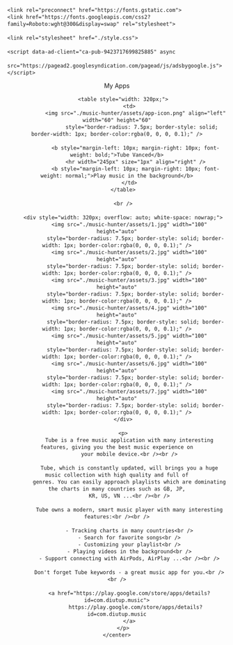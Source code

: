 <head>
    <meta http-equiv="Content-Type" content="text/html; charset=UTF-8" />
    <meta name="viewport" content="width=320, initial-scale=1.0, maximum-scale=1.0" />
    <title>Sugar97% Studio | My Apps</title>

    <link rel="preconnect" href="https://fonts.gstatic.com">
    <link href="https://fonts.googleapis.com/css2?family=Roboto:wght@300&display=swap" rel="stylesheet">

    <link rel="stylesheet" href="./style.css">

    <script data-ad-client="ca-pub-9423717699825885" async
        src="https://pagead2.googlesyndication.com/pagead/js/adsbygoogle.js"></script>
</head>

<body>
    <center>
        <div id="navigationController">
            <div id="navigationTitle">My Apps</div>
        </div>

        <table style="width: 320px;">
            <td>
                <img src="./music-hunter/assets/app-icon.png" align="left" width="60" height="60"
                    style="border-radius: 7.5px; border-style: solid; border-width: 1px; border-color:rgba(0, 0, 0, 0.1);" />

                <b style="margin-left: 10px; margin-right: 10px; font-weight: bold;">Tube Vanced</b>
                <hr width="245px" size="1px" align="right" />
                <b style="margin-left: 10px; margin-right: 10px; font-weight: normal;">Play music in the background</b>
            </td>
        </table>

        <br />

        <div style="width: 320px; overflow: auto; white-space: nowrap;">
            <img src="./music-hunter/assets/1.jpg" width="100" height="auto"
                style="border-radius: 7.5px; border-style: solid; border-width: 1px; border-color:rgba(0, 0, 0, 0.1);" />
            <img src="./music-hunter/assets/2.jpg" width="100" height="auto"
                style="border-radius: 7.5px; border-style: solid; border-width: 1px; border-color:rgba(0, 0, 0, 0.1);" />
            <img src="./music-hunter/assets/3.jpg" width="100" height="auto"
                style="border-radius: 7.5px; border-style: solid; border-width: 1px; border-color:rgba(0, 0, 0, 0.1);" />
            <img src="./music-hunter/assets/4.jpg" width="100" height="auto"
                style="border-radius: 7.5px; border-style: solid; border-width: 1px; border-color:rgba(0, 0, 0, 0.1);" />
            <img src="./music-hunter/assets/5.jpg" width="100" height="auto"
                style="border-radius: 7.5px; border-style: solid; border-width: 1px; border-color:rgba(0, 0, 0, 0.1);" />
            <img src="./music-hunter/assets/6.jpg" width="100" height="auto"
                style="border-radius: 7.5px; border-style: solid; border-width: 1px; border-color:rgba(0, 0, 0, 0.1);" />
            <img src="./music-hunter/assets/7.jpg" width="100" height="auto"
                style="border-radius: 7.5px; border-style: solid; border-width: 1px; border-color:rgba(0, 0, 0, 0.1);" />
        </div>

        <p>
            Tube is a free music application with many interesting features, giving you the best music experience on
            your mobile device.<br /><br />

            Tube, which is constantly updated, will brings you a huge music collection with high quality and full of
            genres. You can easily approach playlists which are dominating the charts in many countries such as GB, JP,
            KR, US, VN ...<br /><br />

            Tube owns a modern, smart music player with many interesting features:<br /><br />

            - Tracking charts in many countries<br />
            - Search for favorite songs<br />
            - Customizing your playlist<br />
            - Playing videos in the background<br />
            - Support connecting with AirPods, AirPlay ...<br /><br />

            Don't forget Tube keywords - a great music app for you.<br /><br />

            <a href="https://play.google.com/store/apps/details?id=com.diutup.music">
                https://play.google.com/store/apps/details?id=com.diutup.music
            </a>
        </p>
    </center>

</body>

    
</html>
